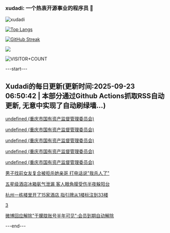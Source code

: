 ### xudadi: 一个热衷开源事业的程序员 👋

![xudadi](https://github-readme-stats-git-masterorgs-github-readme-stats-team.vercel.app/api?username=xudadi)

[![Top Langs](https://github-readme-stats.vercel.app/api/top-langs/?username=xudadi)](https://github.com/anuraghazra/github-readme-stats)

[![GitHub Streak](https://streak-stats.demolab.com?user=xudadi&locale=zh_Hans)](https://git.io/streak-stats)

![](https://raw.githubusercontent.com/xudadi/xudadi/main/assets/github-contribution-grid-snake.svg)

![VISITOR+COUNT](https://komarev.com/ghpvc/?username=xudadi&label=VISITOR+COUNT)


---start---

## Xudadi的每日更新(更新时间:2025-09-23 06:50:42 | 本部分通过Github Actions抓取RSS自动更新, 无意中实现了自动刷绿墙...)

[undefined (重庆市国有资产监督管理委员会)](https://dadilab.github.io/feeds/all.xml)

[undefined (重庆市国有资产监督管理委员会)](https://dadilab.github.io/feeds/all.xml)

[undefined (重庆市国有资产监督管理委员会)](https://dadilab.github.io/feeds/all.xml)

[undefined (重庆市国有资产监督管理委员会)](https://dadilab.github.io/feeds/all.xml)

[undefined (重庆市国有资产监督管理委员会)](https://dadilab.github.io/feeds/all.xml)

[男子找前女友复合被拒杀她亲哥 打电话说"我杀人了"](https://m.163.com/news/article/KA3FG50M0534P59R.html)

[五星级酒店冰箱氨气泄漏 客人眼角膜受伤半夜躲阳台](https://m.163.com/news/article/KA3F5D4205561G0D.html)

[杭州一栋楼里开了15家酒店 指引牌从1楼标注到33楼](https://m.163.com/news/article/KA3921MR053469LG.html)

[3](https://m.163.com/touch/news/sub/domestic)

[微博回应解除"于朦胧账号半年可见":会员到期自动解除](https://m.163.com/news/article/KA3AEI72053469LG.html)

---end---
